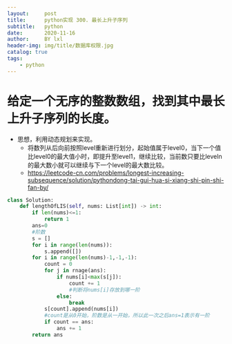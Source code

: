 ```yaml
---
layout:     post
title:      python实现 300. 最长上升子序列
subtitle:   python
date:       2020-11-16
author:     BY lxl
header-img: img/title/数据库权限.jpg
catalog: true
tags:
    - python
---
```


#   给定一个无序的整数数组，找到其中最长上升子序列的长度。

- 思想，利用动态规划来实现。
  - 将数列从后向前按照level重新进行划分，起始值属于level0，当下一个值比level0的最大值小时，即提升至level1，继续比较，当前数只要比leveln的最大数小就可以继续与下一个level的最大数比较。
  - https://leetcode-cn.com/problems/longest-increasing-subsequence/solution/pythondong-tai-gui-hua-si-xiang-shi-pin-shi-fan-by/

```python
class Solution:
    def lengthOfLIS(self, nums: List[int]) -> int:
        if len(nums)<=1:
            return 1
        ans=0
        #阶数
        s = []
        for i in range(len(nums)):
            s.append([])
        for i in range(len(nums)-1,-1,-1):
            count = 0
            for j in rnage(ans):
                if nums[i]<max(s[j]):
                    count += 1
                    #判断将nums[i]存放到哪一阶
                else:
                    break
            s[count].append(nums[i])
            #count是从0开始，阶数是从一开始，所以此一次之后ans=1表示有一阶
            if count == ans:
                ans += 1
        return ans
               
```

